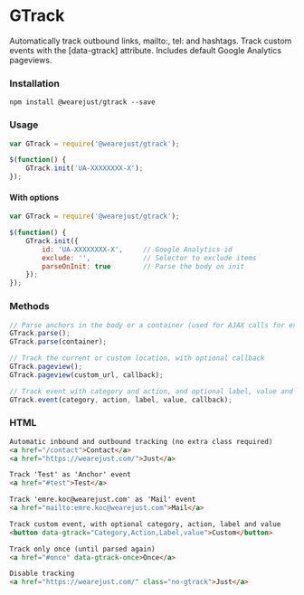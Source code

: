 # GTrack
Automatically track outbound links, mailto:, tel: and hashtags. Track custom events with the [data-gtrack] attribute. Includes default Google Analytics pageviews.

### Installation
```
npm install @wearejust/gtrack --save
```

### Usage
```javascript
var GTrack = require('@wearejust/gtrack');

$(function() {
    GTrack.init('UA-XXXXXXXX-X');
});
```

#### With options
```javascript
var GTrack = require('@wearejust/gtrack');

$(function() {
    GTrack.init({
        id: 'UA-XXXXXXXX-X',     // Google Analytics id
        exclude: '',             // Selector to exclude items
        parseOnInit: true        // Parse the body on init
    });
});
```

### Methods
```javascript
// Parse anchors in the body or a container (used for AJAX calls for example)
GTrack.parse();
GTrack.parse(container);

// Track the current or custom location, with optional callback
GTrack.pageview();
GTrack.pageview(custom_url, callback);

// Track event with category and action, and optional label, value and callback
GTrack.event(category, action, label, value, callback);
```

### HTML
```html
Automatic inbound and outbound tracking (no extra class required)
<a href="/contact">Contact</a>
<a href="https://wearejust.com/">Just</a>

Track 'Test' as 'Anchor' event
<a href="#test">Test</a>

Track 'emre.koc@wearejust.com' as 'Mail' event
<a href="mailto:emre.koc@wearejust.com">Mail</a>

Track custom event, with optional category, action, label and value
<button data-gtrack="Category,Action,Label,value">Custom</button>

Track only once (until parsed again)
<a href="#once" data-gtrack-once>Once</a>

Disable tracking
<a href="https://wearejust.com/" class="no-gtrack">Just</a>
```

